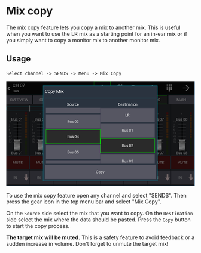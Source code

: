 # Mix copy
The mix copy feature lets you copy a mix to another mix.
This is useful when you want to use the LR mix as a starting point for an in-ear mix
or if you simply want to copy a monitor mix to another monitor mix.

## Usage
```
Select channel -> SENDS -> Menu -> Mix Copy
```

![mix copy popup](img/mix-copy.png)

To use the mix copy feature open any channel and select "SENDS".
Then press the gear icon in the top menu bar and select "Mix Copy".

On the `Source` side select the mix that you want to copy.
On the `Destination` side select the mix where the data should be pasted.
Press the `Copy` button to start the copy process.

**The target mix will be muted.**
This is a safety feature to avoid feedback or a sudden increase in volume.
Don't forget to unmute the target mix!